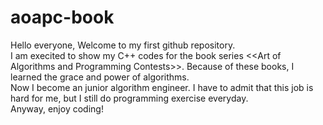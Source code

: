 # aoapc-book

Hello everyone, Welcome to my first github repository.\
I am execited to show my C++ codes for the book series &lt;&lt;Art of Algorithms and Programming Contests>>. Because of these books, I learned the grace and power of algorithms.\
Now I become an junior algorithm engineer. I have to admit that this job is hard for me, but I still do programming exercise everyday.\
Anyway, enjoy coding!
